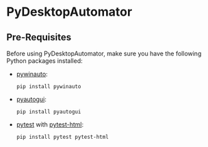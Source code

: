 # PyDesktopAutomator

## Pre-Requisites

Before using PyDesktopAutomator, make sure you have the following Python packages installed:

- [pywinauto](https://pypi.org/project/pywinauto/):
  ```shell
  pip install pywinauto
- [pyautogui](https://pypi.org/project/PyAutoGUI/):
  ```shell
  pip install pyautogui
- [pytest](https://pypi.org/project/pytest/) with [pytest-html](https://pypi.org/project/pytest-html/):
  ```shell
  pip install pytest pytest-html
